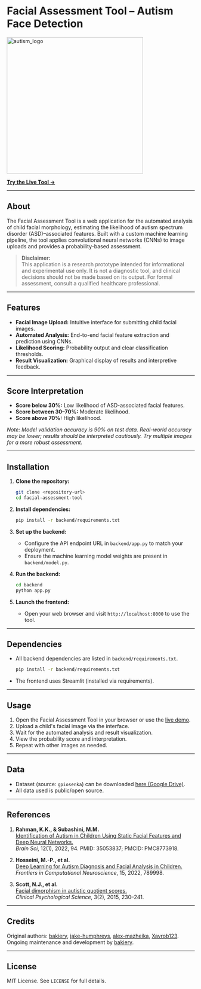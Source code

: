 # Facial Assessment Tool – Autism Face Detection

<img width="365" alt="autism_logo" src="https://github.com/bakiery/autism/assets/128114576/189f2f8d-ed41-41eb-a3bb-eb49c0bd16c5">

**[Try the Live Tool →](https://ismychildautistic.streamlit.app/)**

---

## About

The Facial Assessment Tool is a web application for the automated analysis of child facial morphology, estimating the likelihood of autism spectrum disorder (ASD)–associated features. Built with a custom machine learning pipeline, the tool applies convolutional neural networks (CNNs) to image uploads and provides a probability-based assessment.

> **Disclaimer:**  
> This application is a research prototype intended for informational and experimental use only. It is not a diagnostic tool, and clinical decisions should not be made based on its output. For formal assessment, consult a qualified healthcare professional.

---

## Features

- **Facial Image Upload:** Intuitive interface for submitting child facial images.
- **Automated Analysis:** End-to-end facial feature extraction and prediction using CNNs.
- **Likelihood Scoring:** Probability output and clear classification thresholds.
- **Result Visualization:** Graphical display of results and interpretive feedback.

---

## Score Interpretation

- **Score below 30%:** Low likelihood of ASD-associated facial features.
- **Score between 30–70%:** Moderate likelihood.
- **Score above 70%:** High likelihood.

*Note: Model validation accuracy is 90% on test data. Real-world accuracy may be lower; results should be interpreted cautiously. Try multiple images for a more robust assessment.*

---

## Installation

1. **Clone the repository:**
    ```bash
    git clone <repository-url>
    cd facial-assessment-tool
    ```

2. **Install dependencies:**
    ```bash
    pip install -r backend/requirements.txt
    ```

3. **Set up the backend:**
    - Configure the API endpoint URL in `backend/app.py` to match your deployment.
    - Ensure the machine learning model weights are present in `backend/model.py`.

4. **Run the backend:**
    ```bash
    cd backend
    python app.py
    ```

5. **Launch the frontend:**
    - Open your web browser and visit `http://localhost:8000` to use the tool.

---

## Dependencies

- All backend dependencies are listed in `backend/requirements.txt`.
    ```bash
    pip install -r backend/requirements.txt
    ```
- The frontend uses Streamlit (installed via requirements).

---

## Usage

1. Open the Facial Assessment Tool in your browser or use the [live demo](https://ismychildautistic.streamlit.app/).
2. Upload a child's facial image via the interface.
3. Wait for the automated analysis and result visualization.
4. View the probability score and interpretation.
5. Repeat with other images as needed.

---

## Data

- Dataset (source: `gpiosenka`) can be downloaded [here (Google Drive)](https://drive.google.com/drive/folders/1XQU0pluL0m3TIlXqntano12d68peMb8A).
- All data used is public/open source.

---

## References

1. **Rahman, K.K., & Subashini, M.M.**  
   [Identification of Autism in Children Using Static Facial Features and Deep Neural Networks.](https://doi.org/10.3390/brainsci12010094)  
   *Brain Sci*, 12(1), 2022, 94. PMID: 35053837; PMCID: PMC8773918.

2. **Hosseini, M.-P., et al.**  
   [Deep Learning for Autism Diagnosis and Facial Analysis in Children.](https://doi.org/10.3389/fncom.2021.789998)  
   *Frontiers in Computational Neuroscience*, 15, 2022, 789998.

3. **Scott, N.J., et al.**  
   [Facial dimorphism in autistic quotient scores.](https://doi.org/10.1177/2167702614534238)  
   *Clinical Psychological Science*, 3(2), 2015, 230–241.

---

## Credits

Original authors: [bakiery](#), [jake-humphreys](#), [alex-mazheika](#), [Xavrob123](#).  
Ongoing maintenance and development by [bakiery](#).

---

## License

MIT License. See `LICENSE` for full details.
